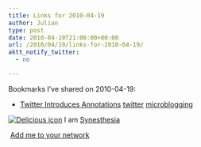 ```yaml
---
title: Links for 2010-04-19
author: Julian
type: post
date: 2010-04-19T21:00:00+00:00
url: /2010/04/19/links-for-2010-04-19/
aktt_notify_twitter:
  - no

---
```

Bookmarks I&#8217;ve shared on 2010-04-19:

  * [Twitter Introduces Annotations][1] 
    [twitter][2] [microblogging][3] </li> </ul> 
    
    <p class="deliciouslink">
      <a href="https://del.icio.us/synesthesia" title="See all my bookmarks on del.icio.us"><img src="https://www.synesthesia.co.uk/images/deliciousicon.jpg" alt="Delicious icon" /></a>&nbsp;I am <a href="https://del.icio.us/synesthesia" title="See all my bookmarks on del.icio.us">Synesthesia</a>
    </p>
    
    <p class="deliciouslink">
      <a href="https://del.icio.us/network?add=synesthesia" title="Add me to your del.icio.us network"><img src="https://www.synesthesia.co.uk/images/add.gif" alt="" /></a>&nbsp;<a href="https://del.icio.us/network?add=synesthesia" title="Add me to your del.icio.us network">Add me to your network</a>
    </p>

 [1]: https://m.sitepoint.com/blogs/2010/04/19/twitter-introduces-annotations-hash-tags-become-obsolete/
 [2]: https://delicious.com/synesthesia/twitter
 [3]: https://delicious.com/synesthesia/microblogging
